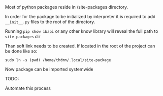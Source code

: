 Most of python packages reside in /site-packages directory.

In order for the package to be initialized by interpreter it is required to add `__init__.py` files to the root of the directory.

Running `pip show ibapi` or any other know library will reveal the full path to `site-packages` dir 

Than soft link needs to be created. If located in the root of the project can be done like so:

`sudo ln -s (pwd) /home/thdmn/.local/site-package`

Now package can be imported systemwide

TODO:

Automate this process
